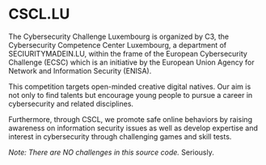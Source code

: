 # CSCL.LU

The Cybersecurity Challenge Luxembourg is organized by C3, the Cybersecurity Competence Center Luxembourg, a department of SECIURITYMADEIN.LU, within the frame of the European Cybersecurity Challenge (ECSC) which is an initiative by the European Union Agency for Network and Information Security (ENISA).

This competition targets open-minded creative digital natives. Our aim is not only to find talents but encourage young people to pursue a career in cybersecurity and related disciplines.

Furthermore, through CSCL, we promote safe online behaviors by raising awareness on information security issues as well as develop expertise and interest in cybersecurity through challenging games and skill tests.

_Note: There are NO challenges in this source code._ Seriously.
